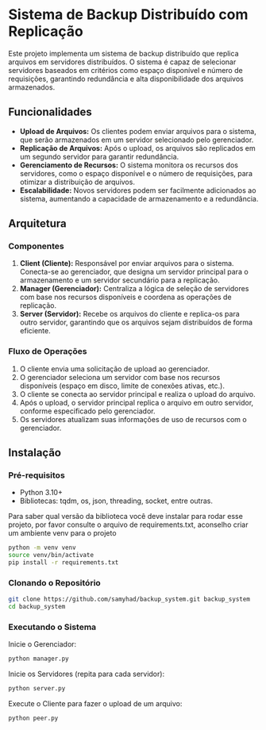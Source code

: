 # Sistema de Backup Distribuído com Replicação

Este projeto implementa um sistema de backup distribuído que replica arquivos em servidores distribuídos. O sistema é capaz de selecionar servidores baseados em critérios como espaço disponível e número de requisições, garantindo redundância e alta disponibilidade dos arquivos armazenados.

## Funcionalidades

- **Upload de Arquivos:** Os clientes podem enviar arquivos para o sistema, que serão armazenados em um servidor selecionado pelo gerenciador.
- **Replicação de Arquivos:** Após o upload, os arquivos são replicados em um segundo servidor para garantir redundância.
- **Gerenciamento de Recursos:** O sistema monitora os recursos dos servidores, como o espaço disponível e o número de requisições, para otimizar a distribuição de arquivos.
- **Escalabilidade:** Novos servidores podem ser facilmente adicionados ao sistema, aumentando a capacidade de armazenamento e a redundância.

## Arquitetura

### Componentes

1. **Client (Cliente):** Responsável por enviar arquivos para o sistema. Conecta-se ao gerenciador, que designa um servidor principal para o armazenamento e um servidor secundário para a replicação.
2. **Manager (Gerenciador):** Centraliza a lógica de seleção de servidores com base nos recursos disponíveis e coordena as operações de replicação.
3. **Server (Servidor):** Recebe os arquivos do cliente e replica-os para outro servidor, garantindo que os arquivos sejam distribuídos de forma eficiente.

### Fluxo de Operações

1. O cliente envia uma solicitação de upload ao gerenciador.
2. O gerenciador seleciona um servidor com base nos recursos disponíveis (espaço em disco, limite de conexões ativas, etc.).
3. O cliente se conecta ao servidor principal e realiza o upload do arquivo.
4. Após o upload, o servidor principal replica o arquivo em outro servidor, conforme especificado pelo gerenciador.
5. Os servidores atualizam suas informações de uso de recursos com o gerenciador.

## Instalação

### Pré-requisitos

- Python 3.10+
- Bibliotecas: tqdm, os, json, threading, socket, entre outras.
  
Para saber qual versão da biblioteca você deve instalar para rodar esse projeto, por favor consulte o arquivo de requirements.txt, aconselho criar um ambiente venv para o projeto
```bash
python -m venv venv
source venv/bin/activate
pip install -r requirements.txt
```


### Clonando o Repositório

```bash
git clone https://github.com/samyhad/backup_system.git backup_system
cd backup_system
```

### Executando o Sistema

Inicie o Gerenciador:

```bash
python manager.py
```
Inicie os Servidores (repita para cada servidor):

```bash
python server.py
```

Execute o Cliente para fazer o upload de um arquivo:

```bash
python peer.py
```
